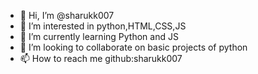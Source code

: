 - 👋 Hi, I’m @sharukk007
- 👀 I’m interested in python,HTML,CSS,JS
- 🌱 I’m currently learning Python and JS
- 💞️ I’m looking to collaborate on basic projects of python
- 📫 How to reach me github:sharukk007

<!---
sharukk007/sharukk007 is a ✨ special ✨ repository because its `README.md` (this file) appears on your GitHub profile.
You can click the Preview link to take a look at your changes.
--->
